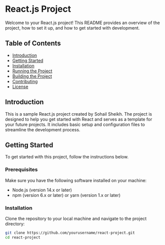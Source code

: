 # React.js Project

Welcome to your React.js project! This README provides an overview of the project, how to set it up, and how to get started with development.

## Table of Contents

- [Introduction](#introduction)
- [Getting Started](#getting-started)
- [Installation](#installation)
- [Running the Project](#running-the-project)
- [Building the Project](#building-the-project)
- [Contributing](#contributing)
- [License](#license)

## Introduction

This is a sample React.js project created by Sohail Sheikh. The project is designed to help you get started with React and serves as a template for your future projects. It includes basic setup and configuration files to streamline the development process.

## Getting Started

To get started with this project, follow the instructions below.

### Prerequisites

Make sure you have the following software installed on your machine:

- Node.js (version 14.x or later)
- npm (version 6.x or later) or yarn (version 1.x or later)

### Installation

Clone the repository to your local machine and navigate to the project directory:

```bash
git clone https://github.com/yourusername/react-project.git
cd react-project

